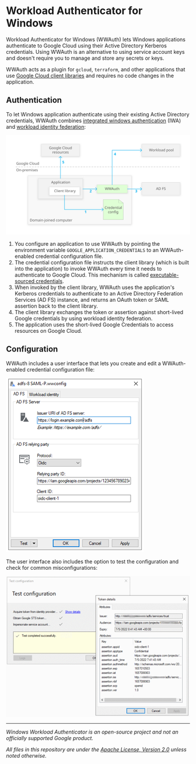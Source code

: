 # Workload Authenticator for Windows

Workload Authenticator for Windows (WWAuth) lets Windows applications authenticate to Google Cloud using their 
Active Directory Kerberos credentials. Using WWAuth is an alternative to using service account keys
and doesn't require you to manage and store any secrets or keys.

WWAuth acts as a plugin for `gcloud`, `terraform`, and other applications
that use [Google Cloud client libraries](https://cloud.google.com/apis/docs/cloud-client-libraries)
and requires no code changes in the application.

## Authentication

To let Windows application authenticate using their existing Active Directory credentials, WWAuth combines
[integrated windows authentication](https://docs.microsoft.com/en-us/aspnet/web-api/overview/security/integrated-windows-authentication)
(IWA) and [workload identity federation](https://cloud.google.com/iam/docs/workload-identity-federation):

![Architecture](doc/images/architecture.svg)

1.  You configure an application to use WWAuth by pointing the environment variable
    `GOOGLE_APPLICATION_CREDENTIALS` to an WWAuth-enabled credential configuration file.
1.  The credential configuration file instructs the client library (which is built into the application) to 
    invoke WWAuth every time it needs to authenticate to Google Cloud. This mechanism is 
	called [executable-sourced credentials](https://google.aip.dev/auth/4117).
1.  When invoked by the client library, WWAuth uses the application's Kerberos credentials to authenticate to an
    Active Directory Federation Services (AD FS) instance, and returns an OAuth token
    or SAML assertion back to the client library.
1.  The client library exchanges the token or assertion against short-lived Google
    credentials by using workload identity federation.
1.  The application uses the short-lived Google Credentials to access resources
    on Google Cloud.

## Configuration

WWAuth includes a user interface that lets you create and edit a WWAuth-enabled credential 
configuration file:

![Configuration](doc/images/adfs-config.png)

The user interface also includes the option to test the configuration and check for common
misconfigurations:

![Configuration](doc/images/adfs-test.png)


--- 

_Windows Workload Authenticator is an open-source project and not an officially supported Google product._

_All files in this repository are under the
[Apache License, Version 2.0](LICENSE.txt) unless noted otherwise._
